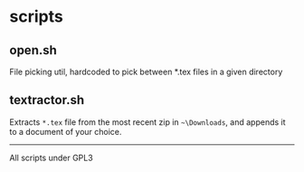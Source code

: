 # scripts

## open.sh

File picking util, hardcoded to pick between *.tex files in a given directory

## textractor.sh

Extracts `*.tex` file from the most recent zip in `~\Downloads`, and appends it to a document of your choice.

---

All scripts under GPL3 
